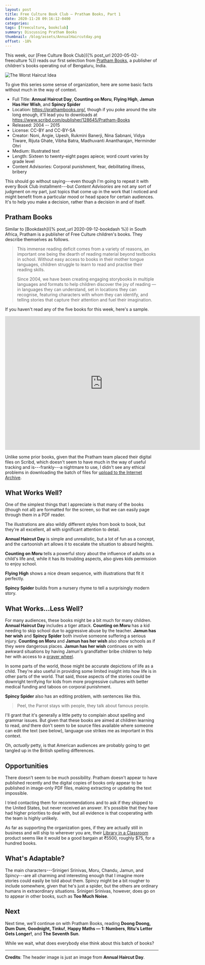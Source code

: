 ```yaml
---
layout: post
title: Free Culture Book Club — Pratham Books, Part 1
date: 2020-11-28 09:16:12-0400
categories:
tags: [freeculture, bookclub]
summary: Discussing Pratham Books
thumbnail: /blog/assets/AnnualHaircutday.png
offset: -18%
---
```


This week, our [Free Culture Book Club]({% post_url 2020-05-02-freeculture %}) reads our first selection from [Pratham Books](), a publisher of children's books operating out of Bengaluru, India.

![The Worst Haircut Idea](/blog/assets/AnnualHaircutday.png "The Worst Haircut Idea")

To give this series some sense of organization, here are some basic facts without much in the way of context.

 * Full Title:  **Annual Haircut Day**, **Counting on Moru**, **Flying High**, **Jamun Has Her Wish**, and **Spincy Spider**
 * Location:  <https://prathambooks.org/>, though if you poke around the site long enough, it'll lead you to downloads at <https://www.scribd.com/publisher/128645/Pratham-Books>
 * Released:  2004 -- 2015
 * License:  CC-BY and CC-BY-SA
 * Creator:  Noni, Angie, Upesh, Rukmini Banerji, Nina Sabnani, Vidya Tiware, Rijuta Ghate, Vibha Batra, Madhuvanti Anantharajan, Herminder Ohri
 * Medium:  Illustrated text
 * Length:  Sixteen to twenty-eight pages apiece; word count varies by grade level
 * Content Advisories:  Corporal punishment, fear, debilitating illness, bribery

This should go without saying---even though I'm going to repeat it with every Book Club installment---but *Content Advisories* are not any sort of judgment on my part, just topics that come up in the work that I noticed and might benefit from a particular mood or head space for certain audiences.  It's to help you make a decision, rather than a decision in and of itself.

## Pratham Books

Similar to [Bookdash]({% post_url 2020-09-12-bookdash %}) in South Africa, Pratham is a publisher of Free Culture children's books.  They describe themselves as follows.

 > This immense reading deficit comes from a variety of reasons, an important one being the dearth of reading material beyond textbooks in school. Without easy access to books in their mother tongue languages, children struggle to learn to read and practise their reading skills.
 >
 > Since 2004, we have been creating engaging storybooks in multiple languages and formats to help children discover the joy of reading — in languages they can understand, set in locations they can recognise, featuring characters with whom they can identify, and telling stories that capture their attention and fuel their imagination.

If you haven't read any of the five books for this week, here's a sample.

<iframe
  src="https://archive.org/download/counting-on-moru/Annual-Haircut-Day-English.pdf"
  width="640"
  height="439"
  frameborder="0"
  webkitallowfullscreen="true"
  mozallowfullscreen="true"
  allowfullscreen
>
</iframe>

Unlike some prior books, given that the Pratham team placed their digital files on Scribd, which doesn't seem to have much in the way of useful tracking and is---frankly---a nightmare to use, I didn't see any ethical problems in downloading the batch of files for [upload to the Internet Archive](https://archive.org/details/counting-on-moru/).

## What Works Well?

One of the simplest things that I appreciate is that many of the books (though not all) are formatted for the screen, so that we can easily page through them in a PDF reader.

The illustrations are also wildly different styles from book to book, but they're all excellent, all with significant attention to detail.

**Annual Haircut Day** is simple and unrealistic, but a lot of fun as a concept, and the cartoonish art allows it to escalate the situation to absurd heights.

**Counting on Moru** tells a powerful story about the influence of adults on a child's life and, while it has its troubling aspects, also gives kids permission to enjoy school.

**Flying High** shows a nice dream sequence, with illustrations that fit it perfectly.

**Spincy Spider** builds from a nursery rhyme to tell a surprisingly modern story.

## What Works...Less Well?

For many audiences, these books might be a bit much for many children.  **Annual Haircut Day** includes a tiger attack.  **Counting on Moru** has a kid needing to skip school due to aggressive abuse by the teacher.  **Jamun has her wish** and **Spincy Spider** both involve someone suffering a serious injury.  **Counting on Moru** and **Jamun has her wish** also show schools as if they were dangerous places.  **Jamun has her wish** continues on with awkward situations by having Jamun's grandfather bribe children to help her with access to a [prayer wheel](https://en.wikipedia.org/wiki/Prayer_wheel).

In some parts of the world, those might be accurate depictions of life as a child.  They're also useful in providing some limited insight into how life is in other parts of the world.  That said, those aspects of the stories could be downright terrifying for kids from more progressive cultures with better medical funding and taboos on corporal punishment.

**Spincy Spider** also has an editing problem, with sentences like this.

 > Peel, the Parrot stays with people, they talk about famous people.

I'll grant that it's generally a little petty to complain about spelling and grammar issues.  But given that these books are aimed at children learning to read, *and* there don't seem to be source files available where someone can edit the text (see below), language use strikes me as important in this context.

Oh, *actually* petty, is that American audiences are probably going to get tangled up in the British spelling differences.

## Opportunities

There doesn't seem to be much possibility.  Pratham doesn't appear to have published recently and the digital copies of books only appear to be published in image-only PDF files, making extracting or updating the text impossible.

I tried contacting them for recommendations and to ask if they shipped to the United States, but never received an answer.  It's possible that they have had higher priorities to deal with, but all evidence is that cooperating with the team is highly unlikely.

As far as supporting the organization goes, if they are actually still in business and will ship to wherever you are, their [Library in a Classroom](https://store.prathambooks.org/productDetails?library-in-a-classroom-English) product seems like it would be a good bargain at ₹5500, roughly $75, for a hundred books.

## What's Adaptable?

The main characters---Srinigeri Srinivas, Moru, Chandu, Jamun, and Spincy---are all charming and interesting enough that I imagine more stories could easily be told about them.  Spincy might be a bit rougher to include somewhere, given that he's just a spider, but the others are ordinary humans in extraordinary situations.  Srinigeri Srinivas, however, does go on to appear in other books, such as **Too Much Noise**.

## Next

Next time, we'll continue on with Pratham Books, reading **Doong Doong, Dum Dum**, **Goodnight, Tinku!**, **Happy Maths — 1:  Numbers**, **Ritu's Letter Gets Longer!**, and **The Seventh Sun**.

While we wait, what does everybody else think about this batch of books?

* * *

**Credits**:  The header image is just an image from **Annual Haircut Day**.
